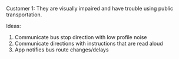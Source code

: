 Customer 1: They are visually impaired and have trouble using public transportation.

Ideas:
1. Communicate bus stop direction with low profile noise
2. Communicate directions with instructions that are read aloud
3. App notifies bus route changes/delays